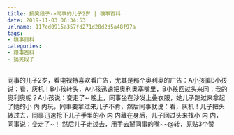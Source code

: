 ```yaml
---
title: 搞笑段子->同事的儿子2岁 | 糗事百科
date: 2019-11-03 06:34:53
urlname: 117ed0915a357fd271d28d2d5a48f97a
tags: 
- 糗事百科
categories:
- 糗事百科
- 搞笑段子
---
```

同事的儿子2岁，看电视特喜欢看广告，尤其是那个奥利奥的广告：A小孩骗B小孩说：看，灰机！B小孩转头，A小孩迅速把奥利奥塞嘴里，B小孩回过头来问：我的奥利奥呢？A小孩说：变走了~            晚上，同事坐在沙发上叠衣服，她儿子跑过来拿起了她的小 内 内玩，同事要拿过来儿子不肯，然后同事就说：看，灰机！儿子把头转过去，同事迅速抢下儿子手里的小 内 内藏在身后，儿子回过头来找小 内 内，同事说：变走了~！ 然后儿子走过去，用手去掰同事的嘴~~@转，原贴3个赞


